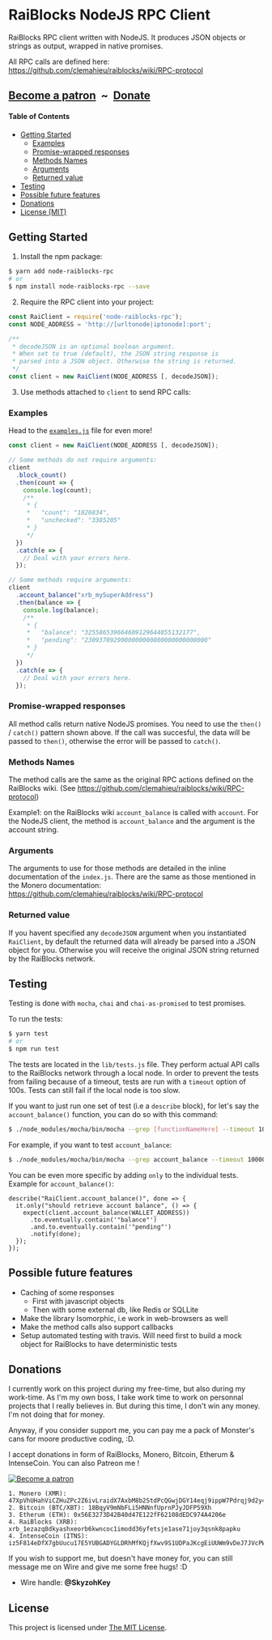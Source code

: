 # RaiBlocks NodeJS RPC Client

RaiBlocks RPC client written with NodeJS.
It produces JSON objects or strings as output, wrapped in
native promises.

All RPC calls are defined here:
https://github.com/clemahieu/raiblocks/wiki/RPC-protocol

## [Become a patron](https://www.patreon.com/bePatron?u=2330345) &nbsp;~&nbsp; [Donate](#donations)

#### Table of Contents

* [Getting Started](#getting-started)
  * [Examples](#examples)
  * [Promise-wrapped responses](#promise--wrapped-responses)
  * [Methods Names](#methods-names)
  * [Arguments](#arguments)
  * [Returned value](#returned-value)
* [Testing](#testing)
* [Possible future features](#possible-future-features)
* [Donations](#donations)
* [License (MIT)](#license)

## Getting Started

1. Install the npm package:

```bash
$ yarn add node-raiblocks-rpc
# or
$ npm install node-raiblocks-rpc --save
```

2. Require the RPC client into your project:

```js
const RaiClient = require('node-raiblocks-rpc');
const NODE_ADDRESS = 'http://[urltonode|iptonode]:port';

/**
 * decodeJSON is an optional boolean argument.
 * When set to true (default), the JSON string response is
 * parsed into a JSON object. Otherwise the string is returned.
 */
const client = new RaiClient(NODE_ADDRESS [, decodeJSON]);
```

3. Use methods attached to `client` to send RPC calls:

### Examples

Head to the [`examples.js`](examples.js) file for even more!

```js
const client = new RaiClient(NODE_ADDRESS [, decodeJSON]);

// Some methods do not require arguments:
client
  .block_count()
  .then(count => {
    console.log(count);
    /**
     * {
     *   "count": "1826834",
     *   "unchecked": "3385205"
     * }
     */
  })
  .catch(e => {
    // Deal with your errors here.
  });

// Some methods require arguments:
client
  .account_balance("xrb_mySuperAddress")
  .then(balance => {
    console.log(balance);
    /**
     * {
     *   "balance": "325586539664609129644855132177",
     *   "pending": "2309370929000000000000000000000000"
     * }
     */
  })
  .catch(e => {
    // Deal with your errors here.
  });
```

### Promise-wrapped responses

All method calls return native NodeJS promises. You need to use the
`then()` / `catch()` pattern shown above. If the call was succesful,
the data will be passed to `then()`, otherwise the error will be passed
to `catch()`.

### Methods Names

The method calls are the same as the original RPC actions defined
on the RaiBlocks wiki.
(See https://github.com/clemahieu/raiblocks/wiki/RPC-protocol)

Example1: on the RaiBlocks wiki `account_balance` is called with `account`.
For the NodeJS client, the method is `account_balance` and the argument is the account string.

### Arguments

The arguments to use for those methods are detailed in the inline documentation of
the `index.js`. There are the same as those mentioned in the Monero documentation:
https://github.com/clemahieu/raiblocks/wiki/RPC-protocol

### Returned value

If you havent specified any `decodeJSON` argument when you
instantiated `RaiClient`, by default the returned data will already be parsed
into a JSON object for you. Otherwise you will receive the original JSON string
returned by the RaiBlocks network.

## Testing

Testing is done with `mocha`, `chai` and `chai-as-promised` to test promises.

To run the tests:

```bash
$ yarn test
# or
$ npm run test
```

The tests are located in the `lib/tests.js` file. They perform actual API calls to the RaiBlocks network through a local node. In order to prevent the tests from failing because of a timeout, tests are run with a `timeout` option of 100s. Tests can still fail if the local node is too slow.

If you want to just run one set of test (i.e a `describe` block), for let's say the `account_balance()` function, you can do so with this command:

```bash
$ ./node_modules/mocha/bin/mocha --grep [functionNameHere] --timeout 10000
```

For example, if you want to test `account_balance`:

```bash
$ ./node_modules/mocha/bin/mocha --grep account_balance --timeout 10000
```

You can be even more specific by adding `only` to the individual tests. Example for `account_balance()`:

```
describe("RaiClient.account_balance()", done => {
  it.only("should retrieve account balance", () => {
    expect(client.account_balance(WALLET_ADDRESS))
      .to.eventually.contain('"balance"')
      .and.to.eventually.contain('"pending"')
      .notify(done);
  });
});
```

## Possible future features

* Caching of some responses
  * First with javascript objects
  * Then with some external db, like Redis or SQLLite
* Make the library Isomorphic, i.e work in web-browsers as well
* Make the method calls also support callbacks
* Setup automated testing with travis. Will need first to build a mock object for RaiBlocks to have deterministic tests

## Donations

I currently work on this project during my free-time, but also during my work-time. As I'm my own boss, I take work time to work on personnal projects that I really believes in. But during this time, I don't win any money. I'm not doing that for money.

Anyway, if you consider support me, you can pay me a pack of Monster's cans for moore productive coding, :D.

I accept donations in form of RaiBlocks, Monero, Bitcoin, Etherum & IntenseCoin. You can also Patreon me !

[![Become a patron](https://i.imgur.com/oWouhEe.png)](https://www.patreon.com/bePatron?u=2330345)

```
1. Monero (XMR): 47XpVhUHahViCZHuZPc2Z6ivLraidX7AxbM8b2StdPcQGwjDGY14eqj9ippW7Pdrqj9d2y4xvwChzePQAqG1NvqQ775FKxg
2. Bitcoin (BTC/XBT): 18BqyV9mNbFLi5HNNnfUprnPJyJDFP59Xh
3. Etherum (ETH): 0x56E3273D42B40d47E122fF62108dEDC974A4206e
4. RaiBlocks (XRB): xrb_1ezazq8dkyashxeorb6kwncoc1imodd36yfetsje1ase71joy3qsnk8papku
4. IntenseCoin (ITNS): iz5F814eDfX7gbUucu17E5YUBGADYGLDRhMfKQjfXwv9S1UDPaJKcgEiUUWm9vDeJ7JVcPWo7kZRmTFtcVcssc1h28zguw8iE
```

If you wish to support me, but doesn't have money for, you can still message me on Wire and give me some free hugs! :D

* Wire handle: **@SkyzohKey**

## License

This project is licensed under [The MIT License](LICENSE).

